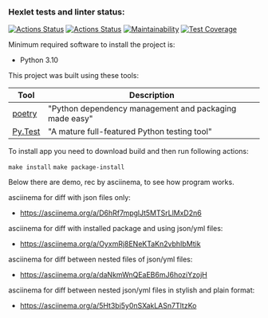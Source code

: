 ### Hexlet tests and linter status:
[![Actions Status](https://github.com/GunGalla/python-project-50/workflows/hexlet-check/badge.svg)](https://github.com/GunGalla/python-project-50/actions)
[![Actions Status](https://github.com/GunGalla/python-project-50/workflows/Python%20CI/badge.svg)](https://github.com/GunGalla/python-project-50/actions)
[![Maintainability](https://api.codeclimate.com/v1/badges/421d69aad7bfa2b5c687/maintainability)](https://codeclimate.com/github/GunGalla/python-project-50/maintainability)
[![Test Coverage](https://api.codeclimate.com/v1/badges/421d69aad7bfa2b5c687/test_coverage)](https://codeclimate.com/github/GunGalla/python-project-50/test_coverage)

Minimum required software to install the project is:

- Python 3.10

This project was built using these tools:

| Tool                                                                        | Description                                             |
|-----------------------------------------------------------------------------|---------------------------------------------------------|
| [poetry](https://poetry.eustace.io/)                                        | "Python dependency management and packaging made easy"  |
| [Py.Test](https://pytest.org)                                               | "A mature full-featured Python testing tool"            |

To install app you need to download build and then run following actions:

`make install`
`make package-install`

Below there are demo, rec by asciinema, to see how program works.

asciinema for diff with json files only:
- https://asciinema.org/a/D6hRf7mpglJt5MTSrLlMxD2n6

asciinema for diff with installed package and using json/yml files:
- https://asciinema.org/a/OyxmRj8ENeKTaKn2vbhIbMtik

asciinema for diff between nested files of json/yml files:
- https://asciinema.org/a/daNkmWnQEaEB6mJ6hoziYzojH

asciinema for diff between nested json/yml files in stylish and plain format:
- https://asciinema.org/a/5Ht3bi5y0nSXakLASn7TltzKo
